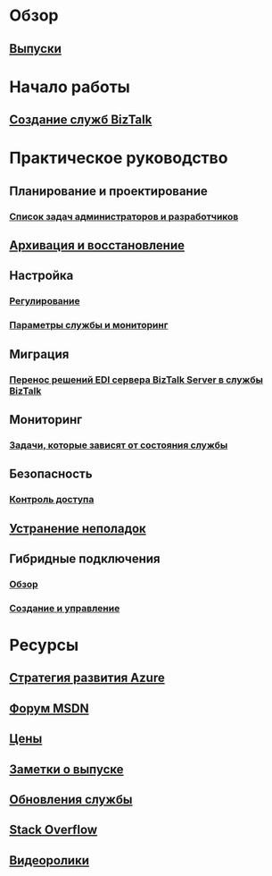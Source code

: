 

# Обзор


## [Выпуски](biztalk-editions-feature-chart.md)



# Начало работы


## [Создание служб BizTalk](biztalk-provision-services.md)



# Практическое руководство


## Планирование и проектирование


### [Список задач администраторов и разработчиков](biztalk-services-administration-and-development-task-list.md)


## [Архивация и восстановление](biztalk-backup-restore.md)


## Настройка


### [Регулирование](biztalk-throttling-thresholds.md)


### [Параметры службы и мониторинг](biztalk-dashboard-monitor-scale-tabs.md)


## Миграция


### [Перенос решений EDI сервера BizTalk Server в службы BizTalk](biztalk-migrating-to-edi-guide.md)


## Мониторинг


### [Задачи, которые зависят от состояния службы](biztalk-service-state-chart.md)


## Безопасность


### [Контроль доступа](biztalk-issuer-name-issuer-key.md)


## [Устранение неполадок](biztalk-troubleshoot-using-ops-logs.md)


## Гибридные подключения


### [Обзор](integration-hybrid-connection-overview.md)


### [Создание и управление](integration-hybrid-connection-create-manage.md)



# Ресурсы


## [Стратегия развития Azure](https://azure.microsoft.com/roadmap/)


## [Форум MSDN](https://social.msdn.microsoft.com/Forums/en-US/home?forum=azurebiztalksvcs)


## [Цены](https://azure.microsoft.com/pricing/details/biztalk-services/)


## [Заметки о выпуске](biztalk-release-notes.md)


## [Обновления службы](https://azure.microsoft.com/updates/?product=biztalk-services)


## [Stack Overflow](http://stackoverflow.com/questions/tagged/biztalk-services)


## [Видеоролики](https://azure.microsoft.com/documentation/videos/index/?services=biztalk-services)
